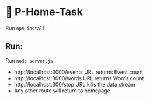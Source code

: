# 🐼 P-Home-Task

Run `npm install`

## Run:

Run `node server.js`

- http://localhost:3000/events URL  returns Event count
- http://localhost:3000/words URL returns Words count
- http://localhost:300/stop URL kills the data stream
- Any other route will return to homepage
